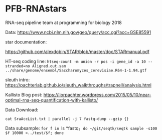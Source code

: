 
# PFB-RNAstars
RNA-seq pipeline team at programming for biology 2018


Data:
https://www.ncbi.nlm.nih.gov/geo/query/acc.cgi?acc=GSE85591

star documentation:

https://github.com/alexdobin/STAR/blob/master/doc/STARmanual.pdf 

HT-seq coding line:
`htseq-count -m union -r pos -i gene_id -a 10 --stranded=no Aligned.out.sam ../share/genome/ensembl/Saccharomyces_cerevisiae.R64-1-1.94.gtf`

sleuth intro:
https://pachterlab.github.io/sleuth_walkthroughs/trapnell/analysis.html

Kallisto Blog post: https://liorpachter.wordpress.com/2015/05/10/near-optimal-rna-seq-quantification-with-kallisto/

Data Download:

`cat SraAccList.txt | parallel -j 7 fastq-dump --gzip {}`


Data subsample:
`for f in `ls *fastq`; do ~/git/seqtk/seqtk sample -s100 $f 10000 >../test/$f; done`
